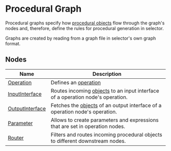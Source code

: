 # Procedural Graph

Procedural graphs specify how [procedural objects](/objects/objects) flow through the graph's nodes and, therefore, define the rules for procedural generation in selector.

Graphs are created by reading from a graph file in selector's own graph format.

## Nodes

| Name                                      | Description                                                                                        |
|-------------------------------------------|----------------------------------------------------------------------------------------------------|
| [Operation](/graph/Operation)             | Defines an [operation](/operations/operations)                                                     |
| [InputInterface](/graph/InputInterface)   | Routes incoming [objects](/objects/objects) to an input interface of a operation node's operation. |
| [OutputInterface](/graph/OutputInterface) | Fetches the [objects](/objects/objects) of an output interface of a operation node's operation.    |
| [Parameter](/graph/Parameter)             | Allows to create parameters and expressions that are set in operation nodes.                       |
| [Router](/graph/Router)                   | Filters and routes incoming procedural objects to different downstream nodes.                      |

